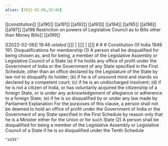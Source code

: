 ```yaml
---
alias: [2022-02-06,19:46]
---
```

[[constitution]] [[a190]] [[a191]] [[a192]] [[a193]] [[a194]] [[a195]] [[a196]] [[a197]] [[a198 Restriction on powers of Legislative Council as to Bills other than Money Bills]] [[a199]]

[[2022-02-06]] 19:46 _related_ [[]] | [[]] | [[]] # # #
Constitution Of India 1949
191. Disqualifications for membership
(1) A person shall be disqualified for being chosen as, and for being, a member of the Legislative Assembly or Legislative Council of a State
(a) if he holds any office of profit under the Government of India or the Government of any State specified in the First Schedule, other than an office declared by the Legislature of the State by law not to disqualify its holder;
(b) if he is of unsound mind and stands so declared by a competent court;
(c) if he is an undischarged insolvent;
(d) if he is not a citizen of India, or has voluntarily acquired the citizenship of a foreign State, or is under any acknowledgement of allegiance or adherence to a foreign State;
(e) if he is so disqualified by or under any law made by Parliament Explanation For the purposes of this clause, a person shall not be deemed to hold an office of profit under the Government of India or the Government of any State specified in the First Schedule by reason only that he is a Minister either for the Union or for such State
(2) A person shall be disqualified for being a member of the Legislative Assembly or Legislative Council of a State if he is so disqualified under the Tenth Schedule

```query
"a191"
```